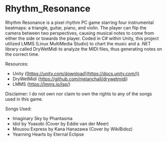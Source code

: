 # Rhythm_Resonance
Rhythm Resonance is a pixel rhythm PC game starring four instrumental beatmaps: a triangle, guitar, piano, and violin. The player can flip the camera between two perspectives, causing musical notes to come from either the side or towards the player. Coded in C# within Unity, this project utilized LMMS (Linux MultiMedia Studio) to chart the music and a .NET library called DryWetMidi to analyze the MIDI files, thus generating notes on the correct time. 

Resources:
  - Unity ([https://unity.com/download](https://docs.unity.com/))
  - DryWetMidi (https://github.com/melanchall/drywetmidi)
  - LMMS (https://lmms.io/lsp/)


Disclaimer: I do not own nor claim to own the rights to any of the songs used in this game.

Songs Used:
  - Imaginary Sky by Phantasma
  - Idol by Yoasobi (Cover by Eddie van der Meer)
  - Mousou Express by Kana Hanazawa (Cover by WikiBidoz)
  - Yearning Hearts by Eternal Eclipse
